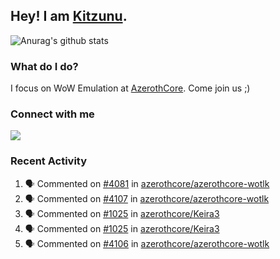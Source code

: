 ## Hey! I am [Kitzunu](https://Github.com/Kitzunu).

![Anurag's github stats](https://github-readme-stats.kitzunu.vercel.app/api?username=Kitzunu&show_icons=true)

### What do I do?

I focus on WoW Emulation at [AzerothCore](https://Github.com/AzerothCore). Come join us ;)

### Connect with me
[![](https://img.shields.io/badge/AzerothCore%20Discord-Connect%20with%20me!-green)](https://discord.com/invite/gkt4y2x)

### Recent Activity

<!--START_SECTION:activity-->
1. 🗣 Commented on [#4081](https://github.com/azerothcore/azerothcore-wotlk/issues/4081) in [azerothcore/azerothcore-wotlk](https://github.com/azerothcore/azerothcore-wotlk)
2. 🗣 Commented on [#4107](https://github.com/azerothcore/azerothcore-wotlk/issues/4107) in [azerothcore/azerothcore-wotlk](https://github.com/azerothcore/azerothcore-wotlk)
3. 🗣 Commented on [#1025](https://github.com/azerothcore/Keira3/issues/1025) in [azerothcore/Keira3](https://github.com/azerothcore/Keira3)
4. 🗣 Commented on [#1025](https://github.com/azerothcore/Keira3/issues/1025) in [azerothcore/Keira3](https://github.com/azerothcore/Keira3)
5. 🗣 Commented on [#4106](https://github.com/azerothcore/azerothcore-wotlk/issues/4106) in [azerothcore/azerothcore-wotlk](https://github.com/azerothcore/azerothcore-wotlk)
<!--END_SECTION:activity-->
